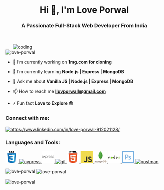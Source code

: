 
<h1 align="center">Hi 👋, I'm Love Porwal</h1>
<h3 align="center">A Passionate Full-Stack Web Developer From India</h3>
<br></br>
<img align="right" alt="coding" width="480" src ="https://www.wingstechsolutions.com/wp-content/uploads/2022/03/full-stack-development.gif">
<p align="left"> <img src="https://komarev.com/ghpvc/?username=love-porwal&label=Profile%20views&color=0e75b6&style=flat" alt="love-porwal" /> </p>

- 🔭 I’m currently working on **1mg.com for cloning**

- 🌱 I’m currently learning **Node.js | Express | MongoDB**

- 💬 Ask me about **Vanilla JS | Node.js | Express | MongoDB**

- 📫 How to reach me **lluvporwall@gmail.com**

- ⚡ Fun fact **Love to Explore 😛**

<h3 align="left">Connect with me:</h3>
<p align="left">
<a href="https://linkedin.com/in/love-porwal-912021128/" target="blank"><img align="center" src="https://raw.githubusercontent.com/rahuldkjain/github-profile-readme-generator/master/src/images/icons/Social/linked-in-alt.svg" alt="https://www.linkedin.com/in/love-porwal-912021128/" height="30" width="40" /></a>
</p>

<h3 align="left">Languages and Tools:</h3>
<p align="left"> <a href="https://www.w3schools.com/css/" target="_blank" rel="noreferrer"> <img src="https://raw.githubusercontent.com/devicons/devicon/master/icons/css3/css3-original-wordmark.svg" alt="css3" width="40" height="40"/> </a> <a href="https://www.cypress.io" target="_blank" rel="noreferrer"> <img src="https://raw.githubusercontent.com/simple-icons/simple-icons/6e46ec1fc23b60c8fd0d2f2ff46db82e16dbd75f/icons/cypress.svg" alt="cypress" width="40" height="40"/> </a> <a href="https://expressjs.com" target="_blank" rel="noreferrer"> <img src="https://raw.githubusercontent.com/devicons/devicon/master/icons/express/express-original-wordmark.svg" alt="express" width="40" height="40"/> </a> <a href="https://git-scm.com/" target="_blank" rel="noreferrer"> <img src="https://www.vectorlogo.zone/logos/git-scm/git-scm-icon.svg" alt="git" width="40" height="40"/> </a> <a href="https://www.w3.org/html/" target="_blank" rel="noreferrer"> <img src="https://raw.githubusercontent.com/devicons/devicon/master/icons/html5/html5-original-wordmark.svg" alt="html5" width="40" height="40"/> </a> <a href="https://developer.mozilla.org/en-US/docs/Web/JavaScript" target="_blank" rel="noreferrer"> <img src="https://raw.githubusercontent.com/devicons/devicon/master/icons/javascript/javascript-original.svg" alt="javascript" width="40" height="40"/> </a> <a href="https://www.mongodb.com/" target="_blank" rel="noreferrer"> <img src="https://raw.githubusercontent.com/devicons/devicon/master/icons/mongodb/mongodb-original-wordmark.svg" alt="mongodb" width="40" height="40"/> </a> <a href="https://nodejs.org" target="_blank" rel="noreferrer"> <img src="https://raw.githubusercontent.com/devicons/devicon/master/icons/nodejs/nodejs-original-wordmark.svg" alt="nodejs" width="40" height="40"/> </a> <a href="https://www.photoshop.com/en" target="_blank" rel="noreferrer"> <img src="https://raw.githubusercontent.com/devicons/devicon/master/icons/photoshop/photoshop-line.svg" alt="photoshop" width="40" height="40"/> </a> <a href="https://postman.com" target="_blank" rel="noreferrer"> <img src="https://www.vectorlogo.zone/logos/getpostman/getpostman-icon.svg" alt="postman" width="40" height="40"/> </a> </p>

<p><img align="left" src="https://github-readme-stats.vercel.app/api/top-langs?username=love-porwal&show_icons=true&locale=en&layout=compact" alt="love-porwal" /></p>

<p>&nbsp;<img align="center" src="https://github-readme-stats.vercel.app/api?username=love-porwal&show_icons=true&locale=en" alt="love-porwal" /></p>

<p><img align="center" src="https://github-readme-streak-stats.herokuapp.com/?user=love-porwal&" alt="love-porwal" /></p>
